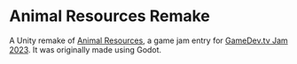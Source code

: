 # Animal Resources Remake

A Unity remake of [Animal Resources](https://lucasmolina.itch.io/animal-resources), a game jam entry for [GameDev.tv Jam 2023](https://itch.io/jam/gamedevtv-jam-2023). It was originally made using Godot.
